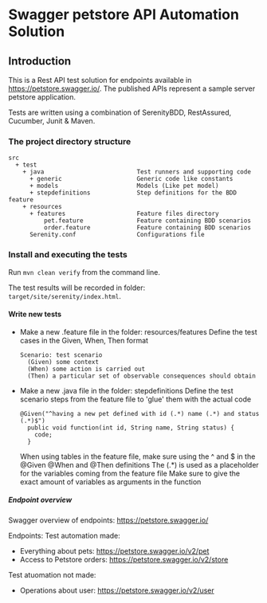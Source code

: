 # Swagger petstore API Automation Solution

## Introduction

This is a Rest API test solution for endpoints available in https://petstore.swagger.io/. The published APIs represent a sample server petstore application.

Tests are written using a combination of SerenityBDD, RestAssured, Cucumber, Junit & Maven.

### The project directory structure

```Gherkin
src
  + test
    + java                          Test runners and supporting code
      + generic                     Generic code like constants
      + models                      Models (Like pet model)
      + stepdefinitions             Step definitions for the BDD feature
    + resources
      + features                    Feature files directory
          pet.feature               Feature containing BDD scenarios
          order.feature             Feature containing BDD scenarios
      Serenity.conf                 Configurations file

```
### Install and executing the tests

Run `mvn clean verify` from the command line.

The test results will be recorded in folder: `target/site/serenity/index.html`.

#### Write new tests

- Make a new .feature file in the folder: resources/features
  Define the test cases in the Given, When, Then format
  
  ```Gherkin
  Scenario: test scenario
    (Given) some context
    (When) some action is carried out
    (Then) a particular set of observable consequences should obtain
  ```

- Make a new .java file in the folder: stepdefinitions
  Define the test scenario steps from the feature file to 'glue' them with the actual code

  ```Gherkin
  @Given("^having a new pet defined with id (.*) name (.*) and status (.*)$") 
    public void function(int id, String name, String status) {
      code;
    }
  ```

  When using tables in the feature file, make sure using the ^ and $ in the @Given @When and @Then definitions
  The (.*) is used as a placeholder for the variables coming from the feature file
  Make sure to give the exact amount of variables as arguments in the function

##### Endpoint overview 

Swagger overview of endpoints: https://petstore.swagger.io/

Endpoints:
Test automation made:
- Everything about pets: https://petstore.swagger.io/v2/pet
- Access to Petstore orders: https://petstore.swagger.io/v2/store

Test atuomation not made:
- Operations about user: https://petstore.swagger.io/v2/user

```
